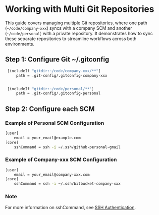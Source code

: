 # Working with Multi Git Repositories

This guide covers managing multiple Git repositories,
where one path (`~/code/company-xxx`) syncs with a company SCM and another (`~/code/personal`) with a private repository.
It demonstrates how to sync these separate repositories to streamline workflows across both environments.

## Step 1: Configure Git ~/.gitconfig

   ```bash
    [includeIf "gitdir:~/code/company-xxx/**"]
        path = .git-config/.gitconfig-company-xxx


    [includeIf "gitdir:~/code/personal/**"]
        path = .git-config/.gitconfig-personal
   ```

## Step 2: Configure each SCM

### Example of Personal SCM Configuration

```bash
[user]
    email = your_email@example.com
[core]
    sshCommand = ssh -i ~/.ssh/github-personal-gmail
```

### Example of Company-xxx SCM Configuration

```bash
[user]
    email = your_email@company-xxx.com
[core]
    sshCommand = ssh -i ~/.ssh/bitbucket-company-xxx
```

### Note

For more information on sshCommand, see [SSH Authentication](./ssh-authentication.md).
